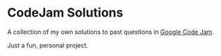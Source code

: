 # CodeJam Solutions

A collection of my own solutions to past questions in [Google Code Jam](https://codingcompetitions.withgoogle.com/codejam/).

Just a fun, personal project.
